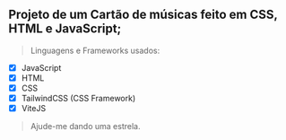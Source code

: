 ## Projeto de um Cartão de músicas feito em CSS, HTML e JavaScript;
> Linguagens e Frameworks usados:
- [x] JavaScript
- [x] HTML
- [x] CSS
- [x] TailwindCSS (CSS Framework)
- [x] ViteJS 
> Ajude-me dando uma estrela.
